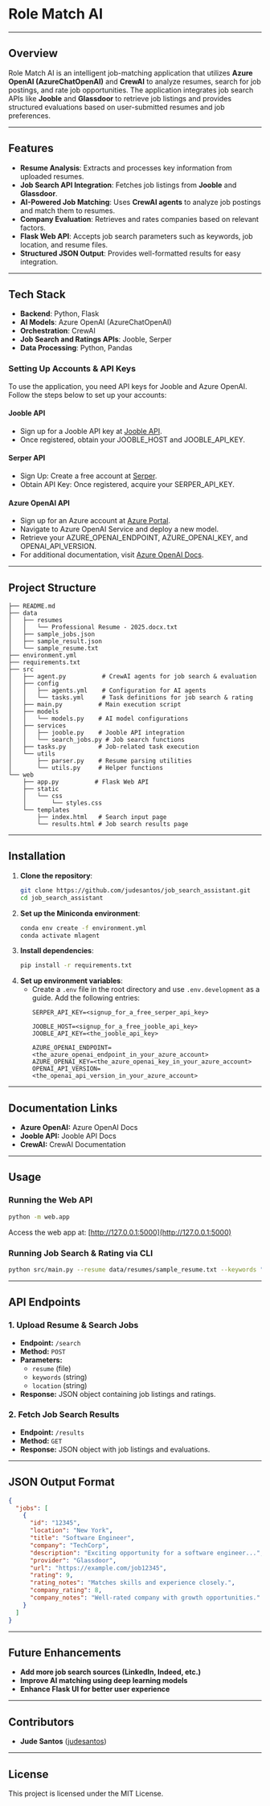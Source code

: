 # Role Match AI
---

## Overview
Role Match AI is an intelligent job-matching application that utilizes **Azure OpenAI (AzureChatOpenAI)** and **CrewAI** to analyze resumes, search for job postings, and rate job opportunities. The application integrates job search APIs like **Jooble** and **Glassdoor** to retrieve job listings and provides structured evaluations based on user-submitted resumes and job preferences.

---

## Features
- **Resume Analysis**: Extracts and processes key information from uploaded resumes.
- **Job Search API Integration**: Fetches job listings from **Jooble** and **Glassdoor**.
- **AI-Powered Job Matching**: Uses **CrewAI agents** to analyze job postings and match them to resumes.
- **Company Evaluation**: Retrieves and rates companies based on relevant factors.
- **Flask Web API**: Accepts job search parameters such as keywords, job location, and resume files.
- **Structured JSON Output**: Provides well-formatted results for easy integration.

---

## Tech Stack
- **Backend**: Python, Flask
- **AI Models**: Azure OpenAI (AzureChatOpenAI)
- **Orchestration**: CrewAI
- **Job Search and Ratings APIs**: Jooble, Serper
- **Data Processing**: Python, Pandas

### Setting Up Accounts & API Keys

To use the application, you need API keys for Jooble and Azure OpenAI. Follow the steps below to set up your accounts:

#### Jooble API
- Sign up for a Jooble API key at [Jooble API](https://jooble.org/api/about).
- Once registered, obtain your JOOBLE_HOST and JOOBLE_API_KEY.

#### Serper API
- Sign Up: Create a free account at [Serper](https://serper.dev).
- Obtain API Key: Once registered, acquire your SERPER_API_KEY.

#### Azure OpenAI API
- Sign up for an Azure account at [Azure Portal](https://login.microsoftonline.com/organizations/oauth2/v2.0/authorize?redirect_uri=https%3A%2F%2Fportal.azure.com%2Fsignin%2Findex%2F&response_type=code%20id_token&scope=https%3A%2F%2Fmanagement.core.windows.net%2F%2Fuser_impersonation%20openid%20email%20profile&state=OpenIdConnect.AuthenticationProperties%3DmsvIcQ2tdnIXeJa96ozN49dXD2XPVBqIpx-9O3Hb4eopnHuAanQ5At02iWirBY2gwmmnOfi9gwH3I5rpJhepmjglzGqpYd9ckEcLI-881rfHyvVeXSyEwzK1hBVkAm4cyz8rQ2V7oIbHusCu9ufB6NOWGvgOX1pmniu_ePA2GBW72w-1PR27dZ8trNMXTMFkHpleVRs-dyxrbPIWZdejLc3yP22IsWIH3PgWButHfjYLoCr_IKYduSMduNU1sBq50WQjB-Eri2MFNuQo4J_q529Z07mBSVoyB8EyMrFwH8RaI4sBIEm5FRDiHRnU1ijxwzFEvkKd_b8mYPiMwQrDFT80jgGMNv5GMSmHbzhDyNDuANcqWa6FA88UuHQLGENgTPOEIL-sRTnt6bRTbIO5RAxGY9HxerB_RihAuEbDHZZsCMTWLJCR3b8w0gg6yhKNgAJwD7rKs2XiVMzQO2p6OBdVMHu7-ssaZse6lSeha18&response_mode=form_post&nonce=638762877063219873.MGMwNzdmNTMtZTE0Ny00NjAwLTliNmYtOGU2NTY4MDlhMDRjMWZiOTkyODktZTVhNC00OThmLWEyNWEtODY0MjJmN2EwNWIz&client_id=c44b4083-3bb0-49c1-b47d-974e53cbdf3c&site_id=501430&client-request-id=989489b1-e658-49c4-824e-be46fdd2446f&x-client-SKU=ID_NET472&x-client-ver=7.5.0.0).
- Navigate to Azure OpenAI Service and deploy a new model.
- Retrieve your AZURE_OPENAI_ENDPOINT, AZURE_OPENAI_KEY, and OPENAI_API_VERSION.
- For additional documentation, visit [Azure OpenAI Docs](https://learn.microsoft.com/en-us/azure/ai-services/openai/).

---

## Project Structure
```
├── README.md
├── data
│   ├── resumes
│   │   └── Professional Resume - 2025.docx.txt
│   ├── sample_jobs.json
│   ├── sample_result.json
│   └── sample_resume.txt
├── environment.yml
├── requirements.txt
├── src
│   ├── agent.py          # CrewAI agents for job search & evaluation
│   ├── config
│   │   ├── agents.yml    # Configuration for AI agents
│   │   └── tasks.yml     # Task definitions for job search & rating
│   ├── main.py          # Main execution script
│   ├── models
│   │   └── models.py    # AI model configurations
│   ├── services
│   │   ├── jooble.py    # Jooble API integration
│   │   └── search_jobs.py # Job search functions
│   ├── tasks.py         # Job-related task execution
│   └── utils
│       ├── parser.py    # Resume parsing utilities
│       └── utils.py     # Helper functions
└── web
    ├── app.py          # Flask Web API
    ├── static
    │   └── css
    │       └── styles.css
    └── templates
        ├── index.html   # Search input page
        └── results.html # Job search results page
```

---

## Installation
1. **Clone the repository**:
   ```bash
   git clone https://github.com/judesantos/job_search_assistant.git
   cd job_search_assistant
   ```
2. **Set up the Miniconda environment**:
   ```bash
   conda env create -f environment.yml
   conda activate mlagent
   ```
3. **Install dependencies**:
   ```bash
   pip install -r requirements.txt
   ```
4. **Set up environment variables**:
   - Create a `.env` file in the root directory and use `.env.development` as a guide. Add the following entries:
     ```
     SERPER_API_KEY=<signup_for_a_free_serper_api_key>

     JOOBLE_HOST=<signup_for_a_free_jooble_api_key>
     JOOBLE_API_KEY=<the_jooble_api_key>

     AZURE_OPENAI_ENDPOINT=<the_azure_openai_endpoint_in_your_azure_account>
     AZURE_OPENAI_KEY=<the_azure_openai_key_in_your_azure_account>
     OPENAI_API_VERSION=<the_openai_api_version_in_your_azure_account>
     ```
---

## Documentation Links
- **Azure OpenAI:** Azure OpenAI Docs
- **Jooble API:** Jooble API Docs
- **CrewAI:** CrewAI Documentation

---

## Usage
### Running the Web API
```bash
python -m web.app
```
Access the web app at: [http://127.0.0.1:5000](http://127.0.0.1:5000)

### Running Job Search & Rating via CLI
```bash
python src/main.py --resume data/resumes/sample_resume.txt --keywords "Software Engineer" --location "New York"
```
---

## API Endpoints
### 1. **Upload Resume & Search Jobs**
   - **Endpoint:** `/search`
   - **Method:** `POST`
   - **Parameters:**
     - `resume` (file)
     - `keywords` (string)
     - `location` (string)
   - **Response:** JSON object containing job listings and ratings.

### 2. **Fetch Job Search Results**
   - **Endpoint:** `/results`
   - **Method:** `GET`
   - **Response:** JSON object with job listings and evaluations.

---

## JSON Output Format
```json
{
  "jobs": [
    {
      "id": "12345",
      "location": "New York",
      "title": "Software Engineer",
      "company": "TechCorp",
      "description": "Exciting opportunity for a software engineer...",
      "provider": "Glassdoor",
      "url": "https://example.com/job12345",
      "rating": 9,
      "rating_notes": "Matches skills and experience closely.",
      "company_rating": 8,
      "company_notes": "Well-rated company with growth opportunities."
    }
  ]
}
```
---

## Future Enhancements
- **Add more job search sources (LinkedIn, Indeed, etc.)**
- **Improve AI matching using deep learning models**
- **Enhance Flask UI for better user experience**

---

## Contributors
- **Jude Santos** ([judesantos](https://github.com/judesantos))

---

## License
This project is licensed under the MIT License.

